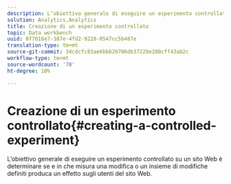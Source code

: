 ```yaml
---
description: L’obiettivo generale di eseguire un esperimento controllato su un sito Web è determinare se e in che misura una modifica o un insieme di modifiche definiti produca un effetto sugli utenti del sito Web.
solution: Analytics,Analytics
title: Creazione di un esperimento controllato
topic: Data workbench
uuid: 0f7016e7-187e-4fd2-9228-0547cc5b487e
translation-type: tm+mt
source-git-commit: 34cdcfc83ae6bb620706db37228e200cff43ab2c
workflow-type: tm+mt
source-wordcount: '78'
ht-degree: 10%

---
```



# Creazione di un esperimento controllato{#creating-a-controlled-experiment}

L’obiettivo generale di eseguire un esperimento controllato su un sito Web è determinare se e in che misura una modifica o un insieme di modifiche definiti produca un effetto sugli utenti del sito Web.

